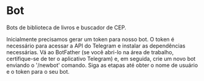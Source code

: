 # Bot
Bots de biblioteca de livros e buscador de CEP.

Inicialmente precisamos gerar um token para nosso bot. O token é necessário para acessar a API do Telegram e instalar as dependências necessárias.
Vá ao BotFather (se você abri-lo na área de trabalho, certifique-se de ter o aplicativo Telegram) e, em seguida, crie um novo bot enviando o '/newbot' comando. Siga as etapas até obter o nome de usuário e o token para o seu bot.

